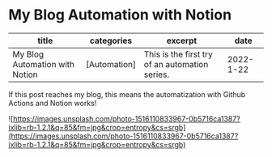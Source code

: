 # My Blog Automation with Notion

| title | categories | excerpt | date |
| --- | --- | --- | --- |
| My Blog Automation with Notion | [Automation] | This is the first try of an automation series. | 2022-1-22 |

If this post reaches my blog, this means the automatization with Github Actions and Notion works!

![https://images.unsplash.com/photo-1516110833967-0b5716ca1387?ixlib=rb-1.2.1&q=85&fm=jpg&crop=entropy&cs=srgb](https://images.unsplash.com/photo-1516110833967-0b5716ca1387?ixlib=rb-1.2.1&q=85&fm=jpg&crop=entropy&cs=srgb)